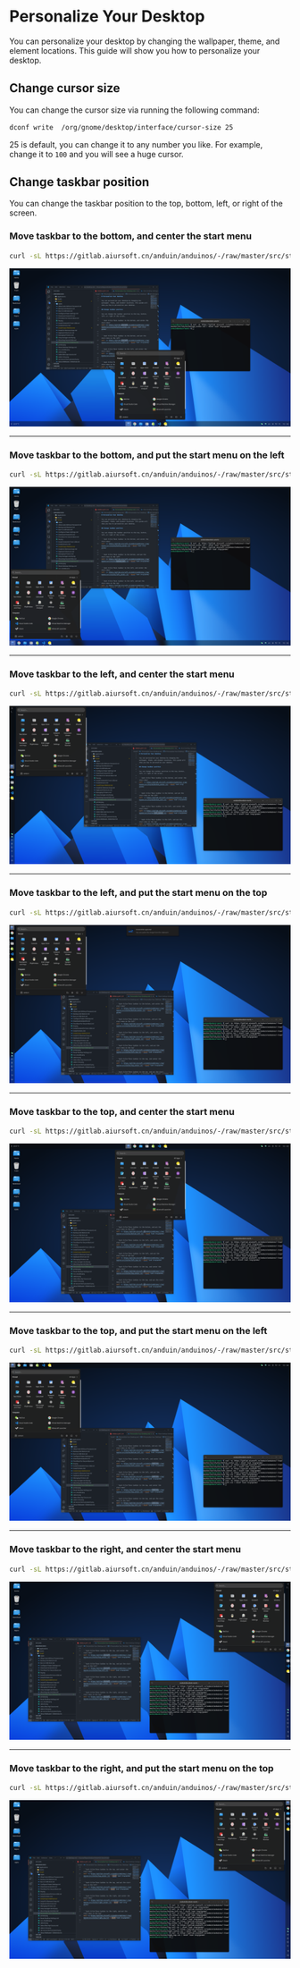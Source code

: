 # Personalize Your Desktop

You can personalize your desktop by changing the wallpaper, theme, and element locations. This guide will show you how to personalize your desktop.

## Change cursor size

You can change the cursor size via running the following command:

```bash title="Change cursor size"
dconf write  /org/gnome/desktop/interface/cursor-size 25
```

25 is default, you can change it to any number you like. For example, change it to `100` and you will see a huge cursor.

## Change taskbar position

You can change the taskbar position to the top, bottom, left, or right of the screen.

### Move taskbar to the bottom, and center the start menu

```bash title="Move taskbar to the bottom, and center the start menu"
curl -sL https://gitlab.aiursoft.cn/anduin/anduinos/-/raw/master/src/styles/bottom_center.ini | dconf load /org/gnome/
```

![bottom-center](./styles/1.png)

----------

### Move taskbar to the bottom, and put the start menu on the left

```bash title="Move taskbar to the bottom, and put the start menu on the left"
curl -sL https://gitlab.aiursoft.cn/anduin/anduinos/-/raw/master/src/styles/bottom_left.ini | dconf load /org/gnome/
```

![bottom-left](./styles/2.png)

----------

### Move taskbar to the left, and center the start menu

```bash title="Move taskbar to the left, and center the start menu"
curl -sL https://gitlab.aiursoft.cn/anduin/anduinos/-/raw/master/src/styles/left_center.ini | dconf load /org/gnome/
```

![left-center](./styles/3.png)

----------

### Move taskbar to the left, and put the start menu on the top

```bash title="Move taskbar to the left, and put the start menu on the top"
curl -sL https://gitlab.aiursoft.cn/anduin/anduinos/-/raw/master/src/styles/left_top.ini | dconf load /org/gnome/
```

![left-top](./styles/4.png)

----------

### Move taskbar to the top, and center the start menu

```bash title="Move taskbar to the top, and center the start menu"
curl -sL https://gitlab.aiursoft.cn/anduin/anduinos/-/raw/master/src/styles/top_center.ini | dconf load /org/gnome/
```

![top-center](./styles/5.png)

----------

### Move taskbar to the top, and put the start menu on the left

```bash title="Move taskbar to the top, and put the start menu on the left"
curl -sL https://gitlab.aiursoft.cn/anduin/anduinos/-/raw/master/src/styles/top_left.ini | dconf load /org/gnome/
```

![top-left](./styles/6.png)

----------

### Move taskbar to the right, and center the start menu

```bash title="Move taskbar to the right, and center the start menu"
curl -sL https://gitlab.aiursoft.cn/anduin/anduinos/-/raw/master/src/styles/right_center.ini | dconf load /org/gnome/
```

![right-center](./styles/7.png)

----------

### Move taskbar to the right, and put the start menu on the top

```bash title="Move taskbar to the right, and put the start menu on the top"
curl -sL https://gitlab.aiursoft.cn/anduin/anduinos/-/raw/master/src/styles/right_top.ini | dconf load /org/gnome/
```

![right-top](./styles/8.png)
